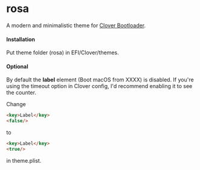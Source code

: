 # rosa
A modern and minimalistic theme for [Clover Bootloader](https://sourceforge.net/projects/cloverefiboot/).

[main]: https://github.com/fbongcam/rosa-clover-theme/raw/master/screenshots/main.png

[mac-alt]: https://github.com/fbongcam/rosa-clover-theme/raw/master/screenshots/mac-alt.png

[about]: https://github.com/fbongcam/rosa-clover-theme/raw/master/screenshots/about.png

#### Installation

Put theme folder (rosa) in EFI/Clover/themes.

#### Optional

By default the **label** element (Boot macOS from XXXX) is disabled. If you're using the timeout option in Clover config, I'd recommend enabling it to see the counter.

Change
```html
<key>Label</key>
<false/>
```
to
```html
<key>Label</key>
<true/>
```
in theme.plist.
